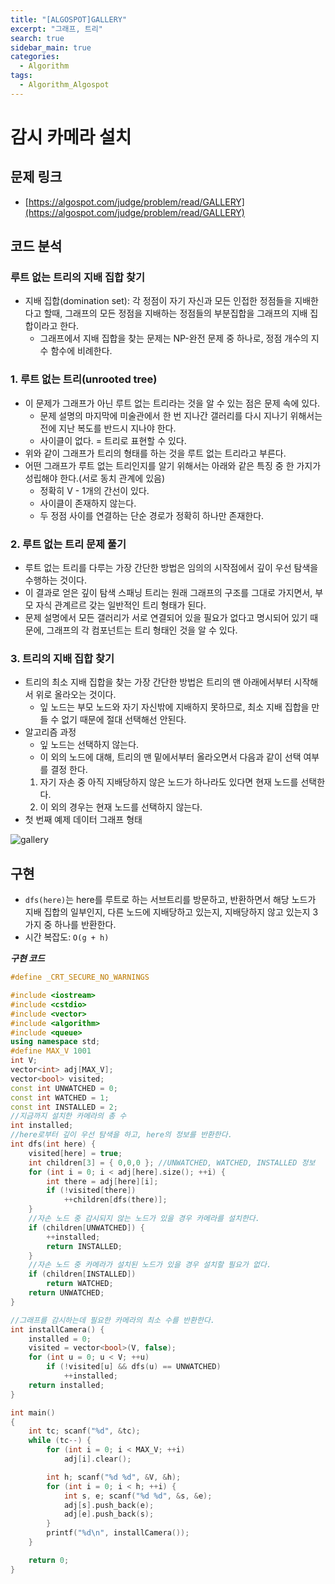 ```yaml
---
title: "[ALGOSPOT]GALLERY"
excerpt: "그래프, 트리"
search: true
sidebar_main: true
categories:
  - Algorithm
tags:
  - Algorithm_Algospot
---
```


# 감시 카메라 설치

## 문제 링크
- [https://algospot.com/judge/problem/read/GALLERY](https://algospot.com/judge/problem/read/GALLERY)

## 코드 분석
### 루트 없는 트리의 지배 집합 찾기
- 지배 집합(domination set): 각 정점이 자기 자신과 모든 인접한 정점들을 지배한다고 할때, 그래프의 모든 정점을 지배하는 정점들의 부분집합을 그래프의 지배 집합이라고 한다.
  - 그래프에서 지배 집합을 찾는 문제는 NP-완전 문제 중 하나로, 정점 개수의 지수 함수에 비례한다.

### 1. 루트 없는 트리(unrooted tree)
- 이 문제가 그래프가 아닌 루트 없는 트리라는 것을 알 수 있는 점은 문제 속에 있다.
  - 문제 설명의 마지막에 미술관에서 한 번 지나간 갤러리를 다시 지나기 위해서는 전에 지난 복도를 반드시 지나야 한다.
  - 사이클이 없다. = 트리로 표현할 수 있다.
- 위와 같이 그래프가 트리의 형태를 하는 것을 루트 없는 트리라고 부른다.
- 어떤 그래프가 루트 없는 트리인지를 알기 위해서는 아래와 같은 특징 중 한 가지가 성립해야 한다.(서로 동치 관계에 있음)
  - 정확히 V - 1개의 간선이 있다.
  - 사이클이 존재하지 않는다.
  - 두 정점 사이를 연결하는 단순 경로가 정확히 하나만 존재한다.

### 2. 루트 없는 트리 문제 풀기
- 루트 없는 트리를 다루는 가장 간단한 방법은 임의의 시작점에서 깊이 우선 탐색을 수행하는 것이다.
- 이 결과로 얻은 깊이 탐색 스패닝 트리는 원래 그래프의 구조를 그대로 가지면서, 부모 자식 관계르르 갖는 일반적인 트리 형태가 된다.
- 문제 설명에서 모든 갤러리가 서로 연결되어 있을 필요가 없다고 명시되어 있기 때문에, 그래프의 각 컴포넌트는 트리 형태인 것을 알 수 있다.

### 3. 트리의 지배 집합 찾기
- 트리의 최소 지배 집합을 찾는 가장 간단한 방법은 트리의 맨 아래에서부터 시작해서 위로 올라오는 것이다.
  - 잎 노드는 부모 노드와 자기 자신밖에 지배하지 못하므로, 최소 지배 집합을 만들 수 없기 때문에 절대 선택해선 안된다.
- 알고리즘 과정
  - 잎 노드는 선택하지 않는다.
  - 이 외의 노드에 대해, 트리의 맨 밑에서부터 올라오면서 다음과 같이 선택 여부를 결정 한다.
  1. 자기 자손 중 아직 지배당하지 않은 노드가 하나라도 있다면 현재 노드를 선택한다.
  2. 이 외의 경우는 현재 노드를 선택하지 않는다.
- 첫 번째 예제 데이터 그래프 형태

![gallery](https://user-images.githubusercontent.com/34755287/46851252-de1d9480-ce31-11e8-9470-34550ebe1004.JPG)


## 구현
- ```dfs(here)```는 here를 루트로 하는 서브트리를 방문하고, 반환하면서 해당 노드가 지배 집합의 일부인지, 다른 노드에 지배당하고 있는지, 지배당하지 않고 있는지 3가지 중 하나를 반환한다.
- 시간 복잡도: ```O(g + h)```

___구현 코드___

```cpp
#define _CRT_SECURE_NO_WARNINGS

#include <iostream>
#include <cstdio>
#include <vector>
#include <algorithm>
#include <queue>
using namespace std;
#define MAX_V 1001
int V;
vector<int> adj[MAX_V];
vector<bool> visited;
const int UNWATCHED = 0;
const int WATCHED = 1;
const int INSTALLED = 2;
//지금까지 설치한 카메라의 총 수
int installed;
//here로부터 깊이 우선 탐색을 하고, here의 정보를 반환한다.
int dfs(int here) {
	visited[here] = true;
	int children[3] = { 0,0,0 }; //UNWATCHED, WATCHED, INSTALLED 정보
	for (int i = 0; i < adj[here].size(); ++i) {
		int there = adj[here][i];
		if (!visited[there])
			++children[dfs(there)];
	}
	//자손 노드 중 감시되지 않는 노드가 있을 경우 카메라를 설치한다.
	if (children[UNWATCHED]) {
		++installed;
		return INSTALLED;
	}
	//자손 노드 중 카메라가 설치된 노드가 있을 경우 설치할 필요가 없다.
	if (children[INSTALLED])
		return WATCHED;
	return UNWATCHED;
}

//그래프를 감시하는데 필요한 카메라의 최소 수를 반환한다.
int installCamera() {
	installed = 0;
	visited = vector<bool>(V, false);
	for (int u = 0; u < V; ++u)
		if (!visited[u] && dfs(u) == UNWATCHED)
			++installed;
	return installed;
}

int main()
{
	int tc; scanf("%d", &tc);
	while (tc--) {
		for (int i = 0; i < MAX_V; ++i)
			adj[i].clear();

		int h; scanf("%d %d", &V, &h);
		for (int i = 0; i < h; ++i) {
			int s, e; scanf("%d %d", &s, &e);
			adj[s].push_back(e);
			adj[e].push_back(s);
		}
		printf("%d\n", installCamera());
	}

	return 0;
}
```
